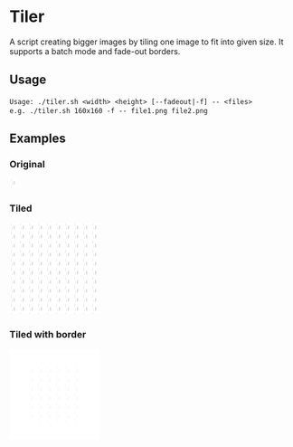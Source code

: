 Tiler
=====

A script creating bigger images by tiling one image to fit into given size. It supports a batch mode and fade-out borders.

Usage
-----
```
Usage: ./tiler.sh <width> <height> [--fadeout|-f] -- <files>
e.g. ./tiler.sh 160x160 -f -- file1.png file2.png
```

Examples
--------

### Original
![original](https://github.com/mnn/Tiler/raw/master/example/vetrik_1.png)

### Tiled
![tiled](https://github.com/mnn/Tiler/raw/master/example/vetrik_1_tiled.png)

### Tiled with border
![tiled_bordered](https://github.com/mnn/Tiler/raw/master/example/vetrik_1_tile_with_border.png)
